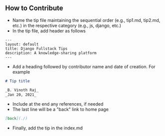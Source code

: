 ## How to Contribute

- Name the tip file maintaining the sequential order (e.g., tip1.md, tip2.md, etc.) in the respective category (e.g., js, django, etc.)
- In the tip file, add header as follows
```
---
layout: default
title: Django Fullstack Tips
description: A knowledge-sharing platform
---
```
- Add a heading followed by contributor name and date of creation. For example
```markdown
# Tip title  

_B. Vinoth Raj_
_Jan 20, 2021_
```
- Include at the end any references, if needed
- The last line will be a "back" link to home page
```markdown
[back](./)
```
- Finally, add the tip in the index.md
